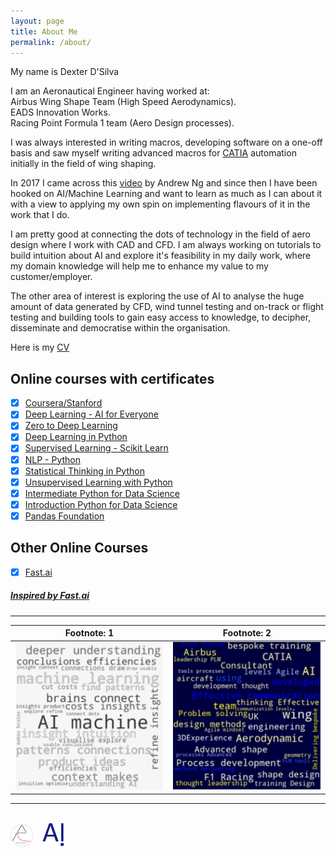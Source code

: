 ```yaml
---
layout: page
title: About Me
permalink: /about/
---
```

My name is Dexter D'Silva

I am an Aeronautical Engineer having worked at:  
Airbus Wing Shape Team (High Speed Aerodynamics).  
EADS Innovation Works.  
Racing Point Formula 1 team (Aero Design processes).  

I was always interested in writing macros, developing software on a one-off basis and saw myself writing advanced macros for [CATIA](https://www.3ds.com/products-services/catia/?wockw=card_content_cta_1_url%3A%22https%3A%2F%2Fblogs.3ds.com%2Fcatia%2F%22) automation initially in the field of wing shaping.

In 2017 I came across this [video](http://www.youtube.com/watch?v=21EiKfQYZXc "NEWELEC") by Andrew Ng and since then I have been hooked on AI/Machine Learning and want to learn as much as I can about it with a view to applying my own spin on implementing flavours of it in the work that I do.

I am pretty good at connecting the dots of technology in the field of aero design where I work with CAD and CFD. I am always working on tutorials to build intuition about AI and explore it's feasibility in my daily work, where my domain knowledge will help me to enhance my value to my customer/employer.

The other area of interest is exploring the use of AI to analyse the huge amount of data generated by CFD, wind tunnel testing and on-track or flight testing and building tools to gain easy access to knowledge, to decipher, disseminate and democratise within the organisation.

Here is my [CV](https://drive.google.com/open?id=1RZlXHGuN3eCnlLjDyxDmgmECp5CQ_yrt)

## Online courses with certificates
- [x]  [Coursera/Stanford](../images/coursera-1.png)
- [x]  [Deep Learning - AI for Everyone](../images/DL-AiForEveryone.png)
- [x]  [Zero to Deep Learning](../images/Zero-to-DL.png)
- [x]  [Deep Learning in Python](../images/DL-in-Python.png)
- [x]  [Supervised Learning - Scikit Learn](../images/SuperLearn_ScikitLearn.png)
- [x]  [NLP - Python](images/NLP-Python.png)
- [x]  [Statistical Thinking in Python](../images/Statistical-Python-1.png)
- [x]  [Unsupervised Learning with Python](../images/Unsupervised-Learning-python.png)
- [x]  [Intermediate Python for Data Science](../images/Intermediate-Python-for-DS)
- [x]  [Introduction Python for Data Science](../images/Introd-PythonforDS.png)
- [x]  [Pandas Foundation](../images/Pandas-Foundation.png)

## Other Online Courses
- [x] [Fast.ai](https://course.fast.ai)

##### [Inspired by Fast.ai](https://www.fast.ai/2020/01/16/fast_template/)
---
Footnote: 1|Footnote: 2
------ |-----
![](../images/wordcloud-1.png)|![](../images/wordcloud-2.png)
---

![](../images/aero-robot-with-logo-small.png) &nbsp;  ![](../images/onpointai-logo-small.png)
---

